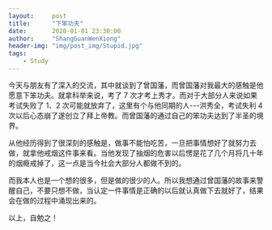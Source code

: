 ```yaml
---
layout:     post
title:      "下笨功夫"
date:       2020-01-01 23:30:00
author:     "ShangGuanWenXiong"
header-img: "img/post_img/Stupid.jpg"
tags:
    - Study
---
```


今天与朋友有了深入的交流，其中就谈到了曾国藩，而曾国藩对我最大的感触是他愿意下笨功夫。就拿科举来说，考了 7 次才考上秀才。而对于大部分人来说如果考试失败了 1、2 次可能就放弃了，这里有个与他同期的人---洪秀全，考试失利 4 次以后心态崩了遂创立了拜上帝教。而曾国藩的通过自己的笨功夫达到了半圣的境界。

从他经历得到了很深刻的感触是，做事不能怕吃苦，一旦把事情想好了就努力去做，就拿他戒烟这件事来看。当他发现了抽烟的危害以后愣是花了几个月将几十年的烟瘾戒掉了，这一点是当今社会大部分人都做不到的。

而我本人也是一个想的很多，但是做的很少的人。所以我想通过曾国藩的故事来警醒自己，不要只想不做，当认定一件事情是正确的以后就认真做下去就好了，结果会在做的过程中涌现出来的。

以上，自勉之！

